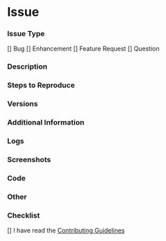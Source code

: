 # Issue

### Issue Type
[] Bug
[] Enhancement
[] Feature Request
[] Question

### Description

### Steps to Reproduce

### Versions

### Additional Information

### Logs

### Screenshots

### Code

### Other

### Checklist

[] I have read the [Contributing Guidelines](https://github.com/immattdavison/NoMoreDomains/blob/master/domains.json)